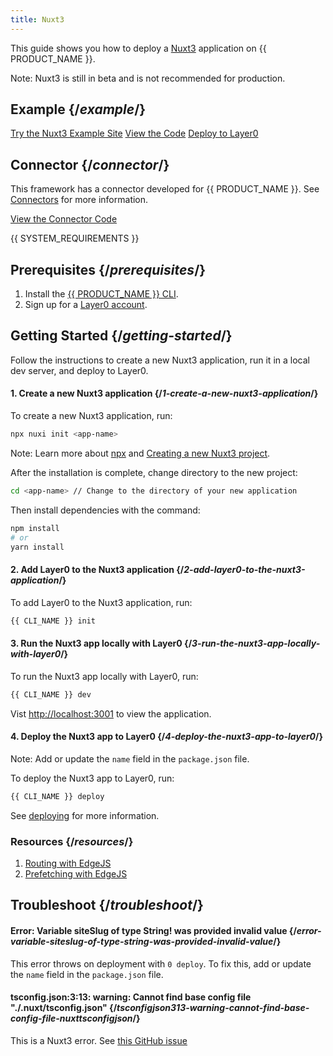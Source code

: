 ```yaml
---
title: Nuxt3
---
```


This guide shows you how to deploy a [Nuxt3](https://v3.nuxtjs.org) application on {{ PRODUCT_NAME }}.

Note: Nuxt3 is still in beta and is not recommended for production.

## Example {/*example*/}

[Try the Nuxt3 Example Site](https://layer0-docs-layer0-nuxt3-example-2-default.layer0-limelight.link?button)
[View the Code](https://github.com/layer0-docs/layer0-nuxt3-example?button)
[Deploy to Layer0](https://app.layer0.co/deploy?button&deploy&repo=https://github.com/layer0-docs/layer0-nuxt3-example)

## Connector {/*connector*/}

This framework has a connector developed for {{ PRODUCT_NAME }}. See [Connectors](connectors) for more information.

[View the Connector Code](https://github.com/layer0-docs/layer0-connectors/tree/main/layer0-nuxt3-connector?button)

{{ SYSTEM_REQUIREMENTS }}

## Prerequisites {/*prerequisites*/}

1. Install the [{{ PRODUCT_NAME }} CLI](cli).
2. Sign up for a [Layer0 account](https://app.layer0.co/signup).

## Getting Started {/*getting-started*/}

Follow the instructions to create a new Nuxt3 application, run it in a local dev server, and deploy to Layer0.

#### 1. Create a new Nuxt3 application {/*1-create-a-new-nuxt3-application*/}

To create a new Nuxt3 application, run:

```bash
npx nuxi init <app-name>
```

Note: Learn more about [npx](https://nodejs.dev/learn/the-npx-nodejs-package-runner) and [Creating a new Nuxt3 project](https://v3.nuxtjs.org/getting-started/installation#new-project).

After the installation is complete, change directory to the new project:

```bash
cd <app-name> // Change to the directory of your new application
```

Then install dependencies with the command:

``` bash
npm install
# or
yarn install
```

#### 2. Add Layer0 to the Nuxt3 application {/*2-add-layer0-to-the-nuxt3-application*/}

To add Layer0 to the Nuxt3 application, run:

```bash
{{ CLI_NAME }} init
```

#### 3. Run the Nuxt3 app locally with Layer0 {/*3-run-the-nuxt3-app-locally-with-layer0*/}

To run the Nuxt3 app locally with Layer0, run:

```bash
{{ CLI_NAME }} dev
```

Vist [http://localhost:3001](http://localhost:3001) to view the application.

#### 4. Deploy the Nuxt3 app to Layer0 {/*4-deploy-the-nuxt3-app-to-layer0*/}

Note: Add or update the `name` field in the `package.json` file.

To deploy the Nuxt3 app to Layer0, run:

```bash
{{ CLI_NAME }} deploy
```

See [deploying](deploying) for more information.

### Resources {/*resources*/}
1. [Routing with EdgeJS](https://docs.layer0.co/guides/routing)
2. [Prefetching with EdgeJS](https://docs.layer0.co/guides/prefetching)

## Troubleshoot {/*troubleshoot*/}

#### Error: Variable siteSlug of type String! was provided invalid value {/*error-variable-siteslug-of-type-string-was-provided-invalid-value*/}

This error throws on deployment with `0 deploy`. To fix this, add or update the `name` field in the `package.json` file.

#### tsconfig.json:3:13: warning: Cannot find base config file "./.nuxt/tsconfig.json" {/*tsconfigjson313-warning-cannot-find-base-config-file-nuxttsconfigjson*/}

This is a Nuxt3 error. See [this GitHub issue](https://github.com/nuxt/framework/issues/1912)